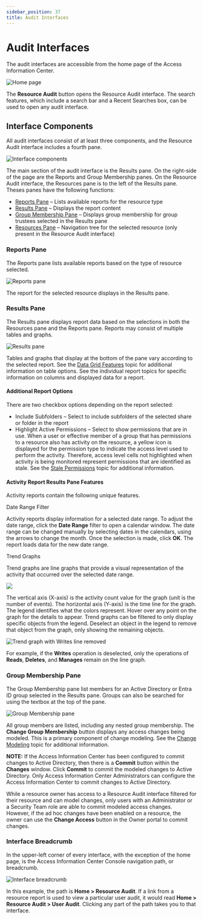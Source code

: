 ```yaml
---
sidebar_position: 37
title: Audit Interfaces
---
```


# Audit Interfaces

The audit interfaces are accessible from the home page of the Access Information Center.

![Home page](../../../../../../../static/Content/Resources/Images/Access/InformationCenter/ResourceAudit/Navigate/AuditInterface.png "Home page")

The **Resource Audit** button opens the Resource Audit interface. The search features, which include a search bar and a Recent Searches box, can be used to open any audit interface.

## Interface Components

All audit interfaces consist of at least three components, and the Resource Audit interface includes a fourth pane.

![Interface components](../../../../../../../static/Content/Resources/Images/Access/InformationCenter/ResourceAudit/Navigate/InterfaceComponents.png "Interface components")

The main section of the audit interface is the Results pane. On the right-side of the page are the Reports and Group Membership panes. On the Resource Audit interface, the Resources pane is to the left of the Results pane. Theses panes have the following functions:

* [Reports Pane](#Reports "Reports Pane") – Lists available reports for the resource type
* [Results Pane](#Results "Results Pane") – Displays the report content
* [Group Membership Pane](#Group "Group Membership Pane") – Displays group membership for group trustees selected in the Results pane
* [Resources Pane](Resource#_Resources_Pane "Resources Pane") – Navigation tree for the selected resource (only present in the Resource Audit interface)

### Reports Pane

The Reports pane lists available reports based on the type of resource selected.

![Reports pane](../../../../../../../static/Content/Resources/Images/Access/InformationCenter/ResourceAudit/Navigate/ReportsPane.png "Reports pane")

The report for the selected resource displays in the Results pane.

### Results Pane

The Results pane displays report data based on the selections in both the Resources pane and the Reports pane. Reports may consist of multiple tables and graphs.

![Results pane](../../../../../../../static/Content/Resources/Images/Access/InformationCenter/ResourceAudit/Navigate/ResultsPane.png "Results pane")

Tables and graphs that display at the bottom of the pane vary according to the selected report. See the [Data Grid Features](../../../General/DataGrid "Data Grid Features") topic for additional information on table options. See the individual report topics for specific information on columns and displayed data for a report.

#### Additional Report Options

There are two checkbox options depending on the report selected:

* Include Subfolders – Select to include subfolders of the selected share or folder in the report
* Highlight Active Permissions – Select to show permissions that are in use. When a user or effective member of a group that has permissions to a resource also has activity on the resource, a yellow icon is displayed for the permission type to indicate the access level used to perform the activity. Therefore, access level cells not highlighted when activity is being monitored represent permissions that are identified as stale. See the [Stale Permissions](../FileSystem/ShareSubfolder/Permissions#Stale "Stale Permissions") topic for additional information.

#### Activity Report Results Pane Features

Activity reports contain the following unique features.

Date Range Filter

Activity reports display information for a selected date range. To adjust the date range, click the **Date Range** filter to open a calendar window. The date range can be changed manually by selecting dates in the calendars, using the arrows to change the month. Once the selection is made, click **OK**. The report loads data for the new date range.

Trend Graphs

Trend graphs are line graphs that provide a visual representation of the activity that occurred over the selected date range.

![](../../../../../../../static/Content/Resources/Images/Access/InformationCenter/ResourceAudit/Navigate/TrendGraph.png)

The vertical axis (X-axis) is the activity count value for the graph (unit is the number of events). The horizontal axis (Y-axis) is the time line for the graph. The legend identifies what the colors represent. Hover over any point on the graph for the details to appear. Trend graphs can be filtered to only display specific objects from the legend. Deselect an object in the legend to remove that object from the graph, only showing the remaining objects.

![Trend graph with Writes line removed](../../../../../../../static/Content/Resources/Images/Access/InformationCenter/ResourceAudit/Navigate/TrendGraphRemoved.png "Trend graph with Writes line removed")

For example, if the **Writes** operation is deselected, only the operations of **Reads**, **Deletes**, and **Manages** remain on the line graph.

### Group Membership Pane

The Group Membership pane list members for an Active Directory or Entra ID group selected in the Results pane. Groups can also be searched for using the textbox at the top of the pane.

![Group Membership pane](../../../../../../../static/Content/Resources/Images/Access/InformationCenter/ResourceAudit/Navigate/GroupMembership.png "Group Membership pane")

All group members are listed, including any nested group membership. The **Change Group Membership** button displays any access changes being modeled. This is a primary component of change modeling. See the [Change Modeling](../ChangeModeling/Overview "Change Modeling") topic for additional information.

**NOTE:** If the Access Information Center has been configured to commit changes to Active Directory, then there is a **Commit** button within the **Changes** window. Click **Commit** to commit the modeled changes to Active Directory. Only Access Information Center Administrators can configure the Access Information Center to commit changes to Active Directory.

While a resource owner has access to a Resource Audit interface filtered for their resource and can model changes, only users with an Administrator or a Security Team role are able to commit modeled access changes. However, if the ad hoc changes have been enabled on a resource, the owner can use the **Change Access** button in the Owner portal to commit changes.

### Interface Breadcrumb

In the upper-left corner of every interface, with the exception of the home page, is the Access Information Center Console navigation path, or breadcrumb.

![Interface breadcrumb](../../../../../../../static/Content/Resources/Images/Access/InformationCenter/ResourceAudit/Navigate/Breadcrumb.png "Interface breadcrumb")

In this example, the path is **Home > Resource Audit**. If a link from a resource report is used to view a particular user audit, it would read **Home > Resource Audit > User Audit**. Clicking any part of the path takes you to that interface.